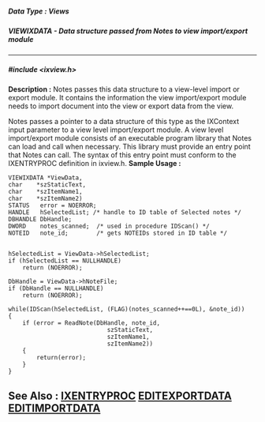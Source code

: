 ##### Data Type : Views
##### VIEWIXDATA - Data structure passed from Notes to view import/export module
---
##### #include <ixview.h>
**Description :**
Notes passes this data structure to a view-level import or export module. It 
contains the information the view import/export module needs to import document 
into the view or export data from the view.

Notes passes a pointer to a data structure of this type as the IXContext input 
parameter to a view level import/export module. A view level import/export 
module consists of an executable program library that Notes can load and call 
when necessary. This library must provide an entry point that Notes can call. 
The syntax of this entry point must conform to the IXENTRYPROC definition in 
ixview.h.
**Sample Usage :**
```
VIEWIXDATA *ViewData,
char    *szStaticText,
char    *szItemName1,
char    *szItemName2)
STATUS   error = NOERROR;
HANDLE   hSelectedList; /* handle to ID table of Selected notes */
DBHANDLE DbHandle;
DWORD    notes_scanned;  /* used in procedure IDScan() */
NOTEID   note_id;        /* gets NOTEIDs stored in ID table */
    
        
hSelectedList = ViewData->hSelectedList;
if (hSelectedList == NULLHANDLE)
    return (NOERROR);

DbHandle = ViewData->hNoteFile;
if (DbHandle == NULLHANDLE)
    return (NOERROR);

while(IDScan(hSelectedList, (FLAG)(notes_scanned++==0L), &note_id))
{
    if (error = ReadNote(DbHandle, note_id,
                            szStaticText,
                            szItemName1,
                            szItemName2))
    {
        return(error);
    }
}
```
**See Also :**
[IXENTRYPROC](D:/md_files/IXENTRYPROC.md)
[EDITEXPORTDATA](D:/md_files/EDITEXPORTDATA.md)
[EDITIMPORTDATA](D:/md_files/EDITIMPORTDATA.md)
---
